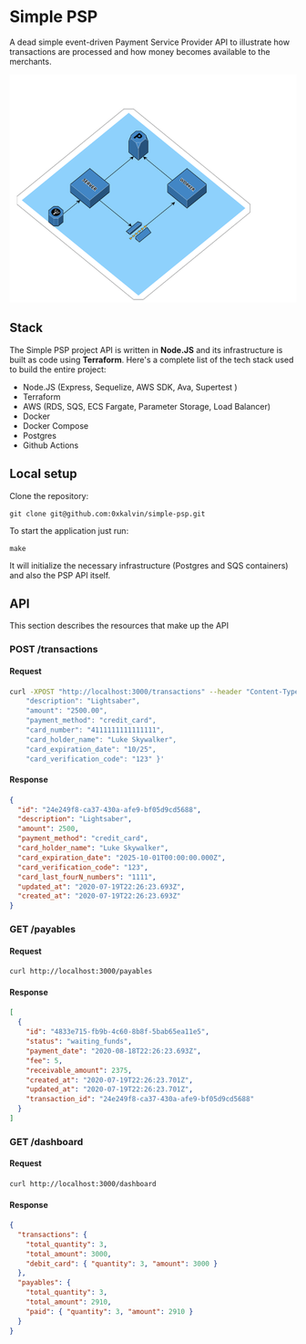 # Simple PSP

A dead simple event-driven Payment Service Provider API to illustrate how transactions are processed and how money becomes available to the merchants.

<p align="center">
<img src="./docs/images/infra.png" alt="drawing" width="800" height="400"/>
</p>


## Stack

The Simple PSP project API is written in **Node.JS** and its infrastructure is built as code using **Terraform**. Here's a complete list of the tech stack used to build the entire project:

- Node.JS (Express, Sequelize, AWS SDK, Ava, Supertest )
- Terraform 
- AWS (RDS, SQS, ECS Fargate, Parameter Storage, Load Balancer)
- Docker
- Docker Compose
- Postgres
- Github Actions

## Local setup

Clone the repository:

```
git clone git@github.com:0xkalvin/simple-psp.git
```

To start the application just run:

```
make
```

It will initialize the necessary infrastructure (Postgres and SQS containers) and also the PSP API itself.

## API

This section describes the resources that make up the API

### POST /transactions

#### Request

```bash
curl -XPOST "http://localhost:3000/transactions" --header "Content-Type: application/json"  --data '{
    "description": "Lightsaber",
    "amount": "2500.00",
    "payment_method": "credit_card",
    "card_number": "4111111111111111",
    "card_holder_name": "Luke Skywalker",
    "card_expiration_date": "10/25",
    "card_verification_code": "123" }'
```

#### Response

```json
{
  "id": "24e249f8-ca37-430a-afe9-bf05d9cd5688",
  "description": "Lightsaber",
  "amount": 2500,
  "payment_method": "credit_card",
  "card_holder_name": "Luke Skywalker",
  "card_expiration_date": "2025-10-01T00:00:00.000Z",
  "card_verification_code": "123",
  "card_last_fourN_numbers": "1111",
  "updated_at": "2020-07-19T22:26:23.693Z",
  "created_at": "2020-07-19T22:26:23.693Z"
}
```

### GET /payables

#### Request

```bash
curl http://localhost:3000/payables
```

#### Response

```json
[
  {
    "id": "4833e715-fb9b-4c60-8b8f-5bab65ea11e5",
    "status": "waiting_funds",
    "payment_date": "2020-08-18T22:26:23.693Z",
    "fee": 5,
    "receivable_amount": 2375,
    "created_at": "2020-07-19T22:26:23.701Z",
    "updated_at": "2020-07-19T22:26:23.701Z",
    "transaction_id": "24e249f8-ca37-430a-afe9-bf05d9cd5688"
  }
]
```

### GET /dashboard

#### Request

```bash
curl http://localhost:3000/dashboard
```

#### Response

```json
{
  "transactions": {
    "total_quantity": 3,
    "total_amount": 3000,
    "debit_card": { "quantity": 3, "amount": 3000 }
  },
  "payables": {
    "total_quantity": 3,
    "total_amount": 2910,
    "paid": { "quantity": 3, "amount": 2910 }
  }
}
```
